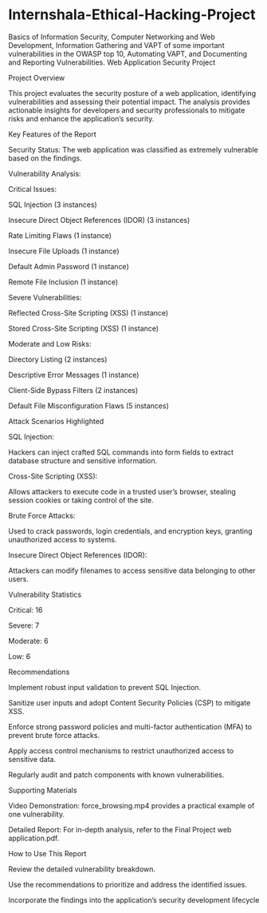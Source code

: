 # Internshala-Ethical-Hacking-Project
Basics of Information Security, Computer Networking and Web  Development, Information Gathering and VAPT of some important vulnerabilities in the OWASP top 10,  Automating VAPT, and Documenting and Reporting Vulnerabilities. 
Web Application Security Project

Project Overview

This project evaluates the security posture of a web application, identifying vulnerabilities and assessing their potential impact. The analysis provides actionable insights for developers and security professionals to mitigate risks and enhance the application’s security.

Key Features of the Report

Security Status: The web application was classified as extremely vulnerable based on the findings.

Vulnerability Analysis:

Critical Issues:

SQL Injection (3 instances)

Insecure Direct Object References (IDOR) (3 instances)

Rate Limiting Flaws (1 instance)

Insecure File Uploads (1 instance)

Default Admin Password (1 instance)

Remote File Inclusion (1 instance)

Severe Vulnerabilities:

Reflected Cross-Site Scripting (XSS) (1 instance)

Stored Cross-Site Scripting (XSS) (1 instance)

Moderate and Low Risks:

Directory Listing (2 instances)

Descriptive Error Messages (1 instance)

Client-Side Bypass Filters (2 instances)

Default File Misconfiguration Flaws (5 instances)

Attack Scenarios Highlighted

SQL Injection:

Hackers can inject crafted SQL commands into form fields to extract database structure and sensitive information.

Cross-Site Scripting (XSS):

Allows attackers to execute code in a trusted user’s browser, stealing session cookies or taking control of the site.

Brute Force Attacks:

Used to crack passwords, login credentials, and encryption keys, granting unauthorized access to systems.

Insecure Direct Object References (IDOR):

Attackers can modify filenames to access sensitive data belonging to other users.

Vulnerability Statistics

Critical: 16

Severe: 7

Moderate: 6

Low: 6

Recommendations

Implement robust input validation to prevent SQL Injection.

Sanitize user inputs and adopt Content Security Policies (CSP) to mitigate XSS.

Enforce strong password policies and multi-factor authentication (MFA) to prevent brute force attacks.

Apply access control mechanisms to restrict unauthorized access to sensitive data.

Regularly audit and patch components with known vulnerabilities.

Supporting Materials

Video Demonstration: force_browsing.mp4 provides a practical example of one vulnerability.

Detailed Report: For in-depth analysis, refer to the Final Project web application.pdf.

How to Use This Report

Review the detailed vulnerability breakdown.

Use the recommendations to prioritize and address the identified issues.

Incorporate the findings into the application’s security development lifecycle
